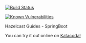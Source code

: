 [![Build Status](https://travis-ci.org/enozcan/guide-kubernetes-caching-hazelcast-spring.svg?branch=master)](https://travis-ci.org/enozcan/guide-kubernetes-caching-hazelcast-spring)

[![Known Vulnerabilities](https://snyk.io//test/github/enozcan/guide-kubernetes-caching-hazelcast-spring/badge.svg?targetFile=final/pom.xml)](https://snyk.io//test/github/enozcan/guide-kubernetes-caching-hazelcast-spring?targetFile=final/pom.xml)

Hazelcast Guides - SpringBoot

You can try it out online on [Katacoda!](https://www.katacoda.com/enesozcan)
